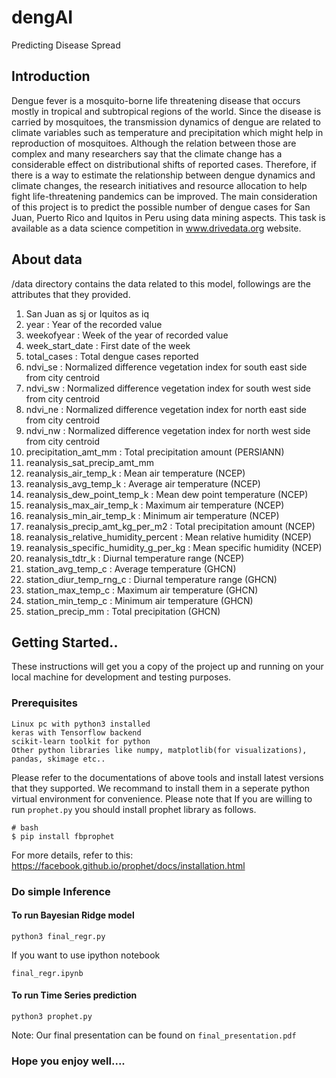 # dengAI
Predicting Disease Spread
## Introduction 
Dengue fever is a mosquito-borne life threatening disease that occurs mostly in tropical and subtropical regions of the world. Since the disease is carried by mosquitoes, the transmission dynamics of dengue are related to climate variables such as temperature and precipitation which might help in reproduction of mosquitoes. Although the relation between those are complex and many researchers say that the climate change has a considerable effect on distributional shifts of reported cases. Therefore, if there is a way to estimate the relationship between dengue dynamics and climate changes, the research initiatives and resource allocation to help fight life-threatening pandemics can be improved. The main consideration of this project is to predict the possible number of dengue cases for San Juan, Puerto Rico and Iquitos in Peru using data mining aspects. This task is available as a data science competition in www.drivedata.org website.

## About data
/data directory contains the data related to this model, followings are the attributes that they provided.


1) San Juan as sj or Iquitos as iq 
2) year : Year of the recorded value
3) weekofyear : Week of the year of recorded value
4) week_start_date : First date of the week
5) total_cases : Total dengue cases reported
6) ndvi_se : Normalized difference vegetation index  for south east side from city centroid
7) ndvi_sw : Normalized difference vegetation index  for south west side from city centroid
8) ndvi_ne : Normalized difference vegetation index  for north east side from city centroid
9) ndvi_nw : Normalized difference vegetation index  for north west side from city centroid 
10) precipitation_amt_mm : Total precipitation amount (PERSIANN)
11) reanalysis_sat_precip_amt_mm
12) reanalysis_air_temp_k : Mean air temperature (NCEP)
13) reanalysis_avg_temp_k : Average air temperature (NCEP)
14) reanalysis_dew_point_temp_k : Mean dew point temperature (NCEP)
15) reanalysis_max_air_temp_k : Maximum air temperature (NCEP)
16) reanalysis_min_air_temp_k : Minimum air temperature (NCEP)
17) reanalysis_precip_amt_kg_per_m2 : Total precipitation amount (NCEP)
18) reanalysis_relative_humidity_percent : Mean relative humidity (NCEP)
19) reanalysis_specific_humidity_g_per_kg : Mean specific humidity (NCEP)
20) reanalysis_tdtr_k : Diurnal temperature range (NCEP)
21) station_avg_temp_c : Average temperature (GHCN)
22) station_diur_temp_rng_c : Diurnal temperature range (GHCN)
23) station_max_temp_c : Maximum air temperature (GHCN)
24) station_min_temp_c : Minimum air temperature (GHCN)
25) station_precip_mm : Total precipitation (GHCN)

## Getting Started..

These instructions will get you a copy of the project up and running on your local machine for development and testing purposes.

### Prerequisites

```angular2html
Linux pc with python3 installed 
keras with Tensorflow backend
scikit-learn toolkit for python
Other python libraries like numpy, matplotlib(for visualizations), pandas, skimage etc..
``` 
Please refer to the documentations of above tools and install latest versions that they supported. We recommand to install them in a seperate python virtual environment for convenience.
Please note that If you are willing to run `prophet.py` you should install prophet library as follows.
```angular2html
# bash
$ pip install fbprophet
```
For more details, refer to this: https://facebook.github.io/prophet/docs/installation.html

### Do simple Inference

#### To run Bayesian Ridge model
```angular2html
python3 final_regr.py
```
If you want to use ipython notebook
```angular2html
final_regr.ipynb
```
#### To run Time Series prediction
```angular2html
python3 prophet.py
```
Note: Our final presentation can be found on `final_presentation.pdf`
### Hope you enjoy well.... 
